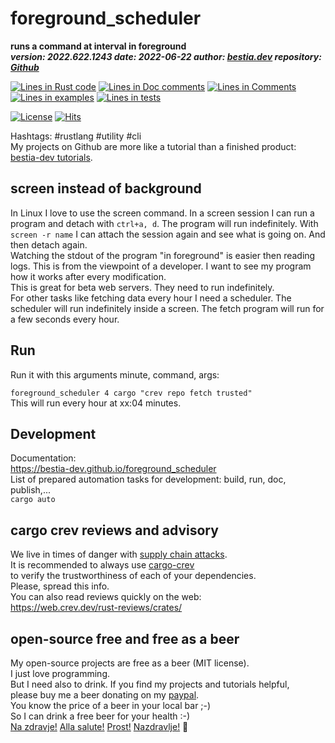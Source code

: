 [comment]: # (auto_md_to_doc_comments segment start A)

# foreground_scheduler  

[comment]: # (auto_cargo_toml_to_md start)

**runs a command at interval in foreground**  
***version: 2022.622.1243 date: 2022-06-22 author: [bestia.dev](https://bestia.dev) repository: [Github](https://github.com/bestia-dev/foreground_scheduler)***  

[comment]: # (auto_cargo_toml_to_md end)

[comment]: # (auto_lines_of_code start)
[![Lines in Rust code](https://img.shields.io/badge/Lines_in_Rust-140-green.svg)](https://github.com/bestia-dev/foreground_scheduler/)
[![Lines in Doc comments](https://img.shields.io/badge/Lines_in_Doc_comments-38-blue.svg)](https://github.com/bestia-dev/foreground_scheduler/)
[![Lines in Comments](https://img.shields.io/badge/Lines_in_comments-46-purple.svg)](https://github.com/bestia-dev/foreground_scheduler/)
[![Lines in examples](https://img.shields.io/badge/Lines_in_examples-0-yellow.svg)](https://github.com/bestia-dev/foreground_scheduler/)
[![Lines in tests](https://img.shields.io/badge/Lines_in_tests-0-orange.svg)](https://github.com/bestia-dev/foreground_scheduler/)

[comment]: # (auto_lines_of_code end)

[![License](https://img.shields.io/badge/license-MIT-blue.svg)](https://github.com/bestia-dev/foreground_scheduler/blob/master/LICENSE)
[![Hits](https://hits.seeyoufarm.com/api/count/incr/badge.svg?url=https%3A%2F%2Fgithub.com%2Fbestia-dev%2Fforeground_scheduler&count_bg=%2379C83D&title_bg=%23555555&icon=&icon_color=%23E7E7E7&title=hits&edge_flat=false)](https://hits.seeyoufarm.com)

Hashtags: #rustlang #utility #cli  
My projects on Github are more like a tutorial than a finished product: [bestia-dev tutorials](https://github.com/bestia-dev/tutorials_rust_wasm).

## screen instead of background

In Linux I love to use the screen command. In a screen session I can run a program
and detach with `ctrl+a, d`.
The program will run indefinitely. With `screen -r name` I can attach the session again and see
what is going on. And then detach again.  
Watching the stdout of the program "in foreground" is easier then reading logs. This is from the viewpoint of a developer. I want to see my program how it works after every modification.  
This is great for beta web servers. They need to run indefinitely.  
For other tasks like fetching data every hour I need a scheduler. The scheduler will run indefinitely inside a screen. The fetch program will run for a few seconds every hour.  

## Run

Run it with this arguments minute, command, args:  

`foreground_scheduler 4 cargo "crev repo fetch trusted"`  
This will run every hour at xx:04 minutes.  

## Development

Documentation:  
<https://bestia-dev.github.io/foreground_scheduler>  
List of prepared automation tasks for development: build, run, doc, publish,...  
`cargo auto`  

## cargo crev reviews and advisory

We live in times of danger with [supply chain attacks](https://en.wikipedia.org/wiki/Supply_chain_attack).  
It is recommended to always use [cargo-crev](https://github.com/crev-dev/cargo-crev)  
to verify the trustworthiness of each of your dependencies.  
Please, spread this info.  
You can also read reviews quickly on the web:  
<https://web.crev.dev/rust-reviews/crates/>  

## open-source free and free as a beer

My open-source projects are free as a beer (MIT license).  
I just love programming.  
But I need also to drink. If you find my projects and tutorials helpful,  
please buy me a beer donating on my [paypal](https://paypal.me/LucianoBestia).  
You know the price of a beer in your local bar ;-)  
So I can drink a free beer for your health :-)  
[Na zdravje!](https://translate.google.com/?hl=en&sl=sl&tl=en&text=Na%20zdravje&op=translate) [Alla salute!](https://dictionary.cambridge.org/dictionary/italian-english/alla-salute) [Prost!](https://dictionary.cambridge.org/dictionary/german-english/prost) [Nazdravlje!](https://matadornetwork.com/nights/how-to-say-cheers-in-50-languages/) 🍻


[comment]: # (auto_md_to_doc_comments segment end A)
